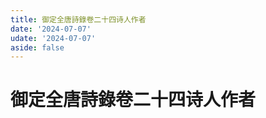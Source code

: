 ```yaml
---
title: 御定全唐詩錄卷二十四诗人作者
date: '2024-07-07'
udate: '2024-07-07'
aside: false
---
```

# 御定全唐詩錄卷二十四诗人作者

<AuthorPage :authorMap="authorMap" :chapternum="24" />

<script setup>
const chapter = '卷二十四';
import authorMap from '/data/qtsl/卷二十四/author.json'
</script>
